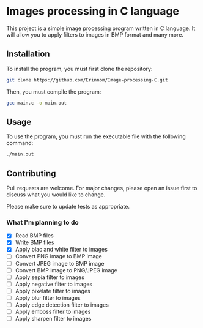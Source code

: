 # Images processing in C language

This project is a simple image processing program written in C language. It will allow you to apply filters to images in BMP format and many more.

## Installation

To install the program, you must first clone the repository:

```bash
git clone https://github.com/Erinnom/Image-processing-C.git
```

Then, you must compile the program:

```bash
gcc main.c -o main.out
```

## Usage

To use the program, you must run the executable file with the following command:

```bash
./main.out
```

## Contributing

Pull requests are welcome. For major changes, please open an issue first to discuss what you would like to change.

Please make sure to update tests as appropriate.

### What I'm planning to do

- [X] Read BMP files
- [X] Write BMP files
- [X] Apply blac and white filter to images
- [ ] Convert PNG image to BMP image
- [ ] Convert JPEG image to BMP image
- [ ] Convert BMP image to PNG/JPEG image
- [ ] Apply sepia filter to images
- [ ] Apply negative filter to images
- [ ] Apply pixelate filter to images
- [ ] Apply blur filter to images
- [ ] Apply edge detection filter to images
- [ ] Apply emboss filter to images
- [ ] Apply sharpen filter to images
